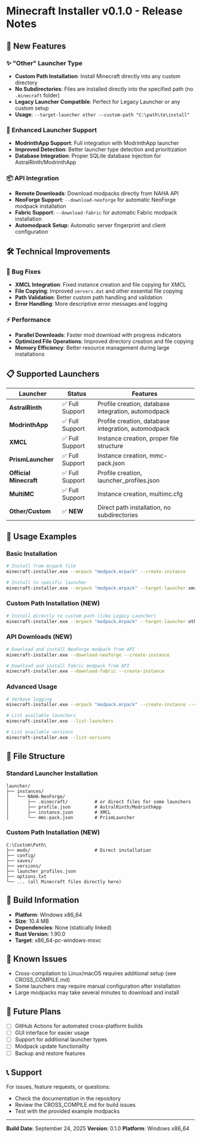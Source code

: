 # Minecraft Installer v0.1.0 - Release Notes

## 🎉 New Features

### ✨ "Other" Launcher Type

- **Custom Path Installation**: Install Minecraft directly into any custom directory
- **No Subdirectories**: Files are installed directly into the specified path (no `.minecraft` folder)
- **Legacy Launcher Compatible**: Perfect for Legacy Launcher or any custom setup
- **Usage**: `--target-launcher other --custom-path "C:\path\to\install"`

### 🔧 Enhanced Launcher Support

- **ModrinthApp Support**: Full integration with ModrinthApp launcher
- **Improved Detection**: Better launcher type detection and prioritization
- **Database Integration**: Proper SQLite database injection for AstralRinth/ModrinthApp

### 📦 API Integration

- **Remote Downloads**: Download modpacks directly from NAHA API
- **NeoForge Support**: `--download-neoforge` for automatic NeoForge modpack installation
- **Fabric Support**: `--download-fabric` for automatic Fabric modpack installation
- **Automodpack Setup**: Automatic server fingerprint and client configuration

## 🛠️ Technical Improvements

### 🐛 Bug Fixes

- **XMCL Integration**: Fixed instance creation and file copying for XMCL
- **File Copying**: Improved `servers.dat` and other essential file copying
- **Path Validation**: Better custom path handling and validation
- **Error Handling**: More descriptive error messages and logging

### ⚡ Performance

- **Parallel Downloads**: Faster mod download with progress indicators
- **Optimized File Operations**: Improved directory creation and file copying
- **Memory Efficiency**: Better resource management during large installations

## 📋 Supported Launchers

| Launcher               | Status          | Features                                            |
| ---------------------- | --------------- | --------------------------------------------------- |
| **AstralRinth**        | ✅ Full Support | Profile creation, database integration, automodpack |
| **ModrinthApp**        | ✅ Full Support | Profile creation, database integration, automodpack |
| **XMCL**               | ✅ Full Support | Instance creation, proper file structure            |
| **PrismLauncher**      | ✅ Full Support | Instance creation, mmc-pack.json                    |
| **Official Minecraft** | ✅ Full Support | Profile creation, launcher_profiles.json            |
| **MultiMC**            | ✅ Full Support | Instance creation, multimc.cfg                      |
| **Other/Custom**       | ✅ **NEW**      | Direct path installation, no subdirectories         |

## 🚀 Usage Examples

### Basic Installation

```bash
# Install from mrpack file
minecraft-installer.exe --mrpack "modpack.mrpack" --create-instance

# Install to specific launcher
minecraft-installer.exe --mrpack "modpack.mrpack" --target-launcher xmcl --create-instance
```

### Custom Path Installation (NEW)

```bash
# Install directly to custom path (like Legacy Launcher)
minecraft-installer.exe --mrpack "modpack.mrpack" --target-launcher other --custom-path "C:\Games\Minecraft" --create-instance
```

### API Downloads (NEW)

```bash
# Download and install NeoForge modpack from API
minecraft-installer.exe --download-neoforge --create-instance

# Download and install Fabric modpack from API
minecraft-installer.exe --download-fabric --create-instance
```

### Advanced Usage

```bash
# Verbose logging
minecraft-installer.exe --mrpack "modpack.mrpack" --create-instance --verbose

# List available launchers
minecraft-installer.exe --list-launchers

# List available versions
minecraft-installer.exe --list-versions
```

## 📁 File Structure

### Standard Launcher Installation

```
launcher/
├── instances/
│   └── NAHA-NeoForge/
│       ├── .minecraft/          # or direct files for some launchers
│       ├── profile.json         # AstralRinth/ModrinthApp
│       ├── instance.json        # XMCL
│       └── mmc-pack.json        # PrismLauncher
```

### Custom Path Installation (NEW)

```
C:\Custom\Path\
├── mods/                        # Direct installation
├── config/
├── saves/
├── versions/
├── launcher_profiles.json
├── options.txt
└── ... (all Minecraft files directly here)
```

## 🔧 Build Information

- **Platform**: Windows x86_64
- **Size**: 10.4 MB
- **Dependencies**: None (statically linked)
- **Rust Version**: 1.90.0
- **Target**: x86_64-pc-windows-msvc

## 🐛 Known Issues

- Cross-compilation to Linux/macOS requires additional setup (see CROSS_COMPILE.md)
- Some launchers may require manual configuration after installation
- Large modpacks may take several minutes to download and install

## 🔮 Future Plans

- [ ] GitHub Actions for automated cross-platform builds
- [ ] GUI interface for easier usage
- [ ] Support for additional launcher types
- [ ] Modpack update functionality
- [ ] Backup and restore features

## 📞 Support

For issues, feature requests, or questions:

- Check the documentation in the repository
- Review the CROSS_COMPILE.md for build issues
- Test with the provided example modpacks

---

**Build Date**: September 24, 2025
**Version**: 0.1.0
**Platform**: Windows x86_64

